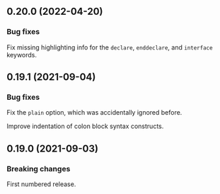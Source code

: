 ## 0.20.0 (2022-04-20)

### Bug fixes

Fix missing highlighting info for the `declare`, `enddeclare`, and `interface` keywords.

## 0.19.1 (2021-09-04)

### Bug fixes

Fix the `plain` option, which was accidentally ignored before.

Improve indentation of colon block syntax constructs.

## 0.19.0 (2021-09-03)

### Breaking changes

First numbered release.
